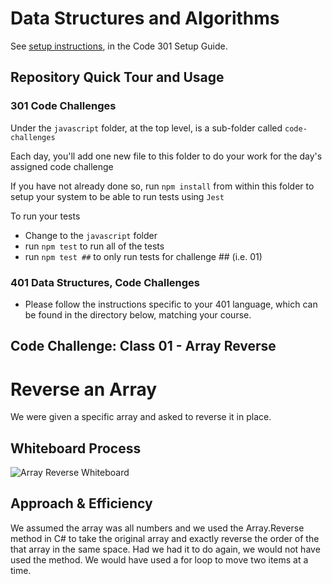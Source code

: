 # Data Structures and Algorithms

See [setup instructions](https://codefellows.github.io/setup-guide/code-301/3-code-challenges), in the Code 301 Setup Guide.

## Repository Quick Tour and Usage

### 301 Code Challenges

Under the `javascript` folder, at the top level, is a sub-folder called `code-challenges`

Each day, you'll add one new file to this folder to do your work for the day's assigned code challenge

If you have not already done so, run `npm install` from within this folder to setup your system to be able to run tests using `Jest`

To run your tests

- Change to the `javascript` folder
- run `npm test` to run all of the tests
- run `npm test ##` to only run tests for challenge ## (i.e. 01)

### 401 Data Structures, Code Challenges

- Please follow the instructions specific to your 401 language, which can be found in the directory below, matching your course.

## Code Challenge:  Class 01 - Array Reverse
# Reverse an Array
We were given a specific array and asked to reverse it in place.

## Whiteboard Process
![Array Reverse Whiteboard](ArrayReverseWhiteBoard.jpg)

## Approach & Efficiency
We assumed the array was all numbers and we used the Array.Reverse method in C# to take the original array and exactly reverse the order of the that array in the same space.  Had we had it to do again, we would not have used the method.  We would have used a for loop to move two items at a time.